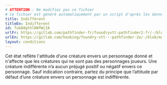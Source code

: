 ```yaml
---
# ATTENTION : Ne modifiez pas ce fichier
# Ce fichier est généré automatiquement par un script d'après les données du module Foundry VTT officiel et de sa traduction
title: Indifférent
titleEn: Indifferent
id: fuG8dgthlDWfWjIA
urlFr: https://gitlab.com/pathfinder-fr/foundryvtt-pathfinder2-fr/-/blob/master/data/conditionitems/fuG8dgthlDWfWjIA.htm
urlEn: https://gitlab.com/hooking/foundry-vtt---pathfinder-2e/-/blob/master/packs/data/conditionitems.db/indifferent.json
layout: conditions
---
```

Cet état reflète l'attitude d’une créature envers un personnage donné et n'affecte que les créatures qui  ne sont pas des personnages joueurs. Une créature indifférente n’a aucun préjugé positif ou négatif envers ce personnage. Sauf indication contraire, partez du principe que l’attitude par défaut d’une créature envers un personnage est indifférente.
